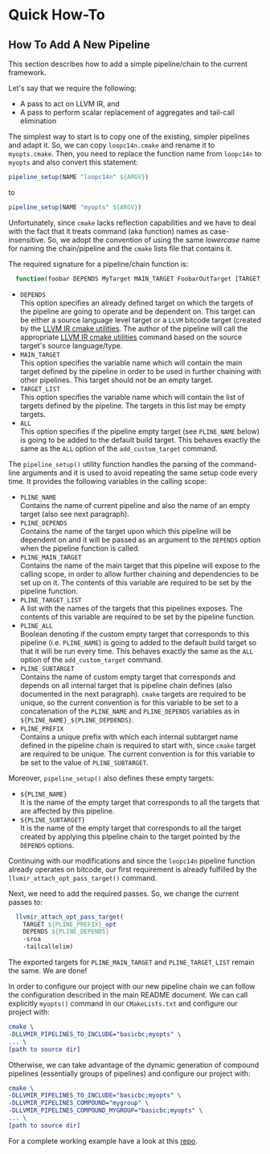 # Quick How-To

## How To Add A New Pipeline

This section describes how to add a simple pipeline/chain to the current framework.

Let's say that we require the following:

-   A pass to act on LLVM IR, and
-   A pass to perform scalar replacement of aggregates and tail-call elimination

The simplest way to start is to copy one of the existing, simpler pipelines and adapt it. So, we can copy
`loopc14n.cmake` and rename it to `myopts.cmake`. Then, you need to replace the function name from `loopc14n` to
`myopts` and also convert this statement:

```cmake
pipeline_setup(NAME "loopc14n" ${ARGV})
```

to

```cmake
pipeline_setup(NAME "myopts" ${ARGV})
```

Unfortunately, since `cmake` lacks reflection capabilities and we have to deal with the fact that it treats command (aka
function) names as case-insensitive. So, we adopt the convention of using the same _lowercase_ name for naming the
chain/pipeline and the `cmake` lists file that contains it.

The required signature for a pipeline/chain function is:

```cmake
  function(foobar DEPENDS MyTarget MAIN_TARGET FoobarOutTarget [TARGET_LIST FoobarOutTargetList] [ALL])
```

-   `DEPENDS`  
    This option specifies an already defined target on which the targets of the pipeline are going to operate and be 
    dependent on. This target can be either a source language level target or a `LLVM` bitcode target (created by the 
    [LLVM IR cmake utilities][1]. The author of the pipeline will call the appropriate [LLVM IR cmake utilities][1]
    command based on the source target's source language/type.
-   `MAIN_TARGET`  
    This option specifies the variable name which will contain the main target defined by the pipeline in order to be
    used in further chaining with other pipelines. This target should not be an empty target.
-   `TARGET_LIST`  
    This option specifies the variable name which will contain the list of targets defined by the pipeline. The targets 
    in this list may be empty targets.
-   `ALL`  
    This option specifies if the pipeline empty target (see `PLINE_NAME` below) is going to be added to the default
    build target. This behaves exactly the same as the `ALL` option of the `add_custom_target` command.

The `pipeline_setup()` utility function handles the parsing of the command-line arguments and it is used to avoid 
repeating the same setup code every time. It provides the following variables in the calling scope:

-   `PLINE_NAME`  
    Contains the name of current pipeline and also the name of an empty target (also see next paragraph).
-   `PLINE_DEPENDS`  
    Contains the name of the target upon which this pipeline will be dependent on and it will be passed as an argument 
    to the `DEPENDS` option when the pipeline function is called.
-   `PLINE_MAIN_TARGET`  
    Contains the name of the main target that this pipeline will expose to the calling scope, in order to allow further
    chaining and dependencies to be set up on it. The contents of this variable are required to be set by the pipeline
    function.
-   `PLINE_TARGET_LIST`  
    A list with the names of the targets that this pipelines exposes. The contents of this variable are required to be
    set by the pipeline function.
-   `PLINE_ALL`  
    Boolean denoting if the custom empty target that corresponds to this pipeline (i.e. `PLINE_NAME`) is going to added
    to the default build target so that it will be run every time. This behaves exactly the same as the `ALL` option of 
    the `add_custom_target` command.
-   `PLINE_SUBTARGET`  
    Contains the name of custom empty target that corresponds and depends on all internal target that is pipeline chain
    defines (also documented in the next paragraph). `cmake` targets are required to be unique, so the current 
    convention is for this variable to be set to a concatenation of the `PLINE_NAME` and `PLINE_DEPENDS` variables as in 
    `${PLINE_NAME}_${PLINE_DEPDENDS}`.
-   `PLINE_PREFIX`  
    Contains a unique prefix with which each internal subtarget name defined in the pipeline chain is required to start 
    with, since `cmake` target are required to be unique. The current convention is for this variable to be set to the 
    value of `PLINE_SUBTARGET`.

Moreover, `pipeline_setup()` also defines these empty targets:

-   `${PLINE_NAME}`  
    It is the name of the empty target that corresponds to all the targets that are affected by this pipeline.
-   `${PLINE_SUBTARGET}`  
    It is the name of the empty target that corresponds to all the target created by applying this pipeline chain to the
    target pointed by the `DEPENDS` options.

Continuing with our modifications and since the `loopc14n` pipeline function already operates on bitcode, our first
requirement is already fulfilled by the `llvmir_attach_opt_pass_target()` command.

Next, we need to add the required passes. So, we change the current passes to:

```cmake
  llvmir_attach_opt_pass_target(
    TARGET ${PLINE_PREFIX}_opt
    DEPENDS ${PLINE_DEPENDS}
    -sroa
    -tailcallelim)
```

The exported targets for `PLINE_MAIN_TARGET` and `PLINE_TARGET_LIST` remain the same. We are done!

In order to configure our project with our new pipeline chain we can follow the configuration described in the main
README document. We can call explicitly `myopts()` command in our `CMakeLists.txt` and configure our project with:

```cmake
cmake \
-DLLVMIR_PIPELINES_TO_INCLUDE="basicbc;myopts" \
... \
[path to source dir]
```

Otherwise, we can take advantage of the dynamic generation of compound pipelines (essentially groups of pipelines) and
configure our project with:

```cmake
cmake \
-DLLVMIR_PIPELINES_TO_INCLUDE="basicbc;myopts" \
-DLLVMIR_PIPELINES_COMPOUND="mygroup" \
-DLLVMIR_PIPELINES_COMPOUND_MYGROUP="basicbc;myopts" \
... \
[path to source dir]
```

For a complete working example have a look at this [repo][2].

[1]: https://github.com/compor/llvm-ir-cmake-utils

[2]: https://github.com/compor/llvm-ir-cmake-pipelines-examples
